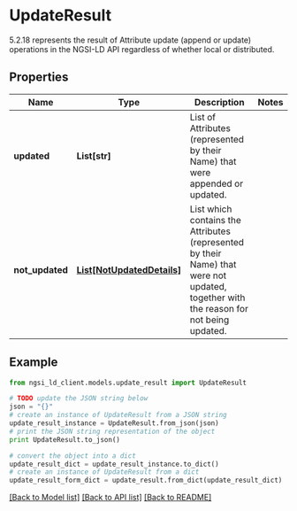 # UpdateResult

5.2.18 represents the result of Attribute update (append or update) operations in the NGSI-LD API regardless of whether local or distributed. 

## Properties

Name | Type | Description | Notes
------------ | ------------- | ------------- | -------------
**updated** | **List[str]** | List of Attributes (represented by their Name) that were appended or updated.  | 
**not_updated** | [**List[NotUpdatedDetails]**](NotUpdatedDetails.md) | List which contains the Attributes (represented by their Name) that were not updated, together with the reason for not being updated.  | 

## Example

```python
from ngsi_ld_client.models.update_result import UpdateResult

# TODO update the JSON string below
json = "{}"
# create an instance of UpdateResult from a JSON string
update_result_instance = UpdateResult.from_json(json)
# print the JSON string representation of the object
print UpdateResult.to_json()

# convert the object into a dict
update_result_dict = update_result_instance.to_dict()
# create an instance of UpdateResult from a dict
update_result_form_dict = update_result.from_dict(update_result_dict)
```
[[Back to Model list]](../README.md#documentation-for-models) [[Back to API list]](../README.md#documentation-for-api-endpoints) [[Back to README]](../README.md)


